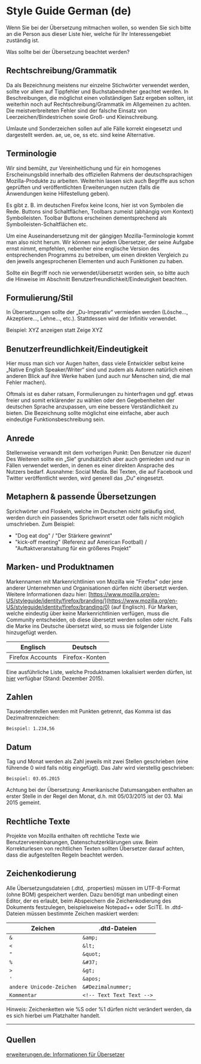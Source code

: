 # Style Guide German (de)

Wenn Sie bei der Übersetzung mitmachen wollen, so wenden Sie sich bitte an die Person aus dieser Liste hier, welche für Ihr Interessengebiet zuständig ist.

Was sollte bei der Übersetzung beachtet werden?

## Rechtschreibung/Grammatik

Da als Bezeichnung meistens nur einzelne Stichwörter verwendet werden, sollte vor allem auf Tippfehler und Buchstabendreher geachtet werden. In Beschreibungen, die möglichst einen vollständigen Satz ergeben sollten, ist weiterhin noch auf Rechtschreibung/Grammatik im Allgemeinen zu achten. Die meistverbreiteten Fehler sind der falsche Einsatz von Leerzeichen/Bindestrichen sowie Groß- und Kleinschreibung.

Umlaute und Sonderzeichen sollen auf alle Fälle korrekt eingesetzt und dargestellt werden. ae, ue, oe, ss etc.
sind keine Alternative.

## Terminologie

Wir sind bemüht, zur Vereinheitlichung und für ein homogenes Erscheinungsbild innerhalb des offiziellen Rahmens der deutschsprachigen Mozilla-Produkte zu arbeiten. Weiterhin lassen sich auch Begriffe aus schon geprüften und veröffentlichten Erweiterungen nutzen (falls die Anwendungen keine Hilfestellung geben).

Es gibt z. B. im deutschen Firefox keine Icons, hier ist von Symbolen die Rede. Buttons sind Schaltflächen, Toolbars zumeist (abhängig vom Kontext) Symbolleisten. Toolbar Buttons erscheinen dementsprechend als Symbolleisten-Schaltflächen etc.

Um eine Auseinandersetzung mit der gängigen Mozilla-Terminologie kommt man also nicht herum. Wir können nur jedem Übersetzer, der seine Aufgabe ernst nimmt, empfehlen, nebenher eine englische Version des entsprechenden Programms zu betreiben, um einen direkten Vergleich zu den jeweils angesprochenen Elementen und auch Funktionen zu haben.

Sollte ein Begriff noch nie verwendet/übersetzt worden sein, so bitte auch die Hinweise im Abschnitt Benutzerfreundlichkeit/Eindeutigkeit beachten.

## Formulierung/Stil

In Übersetzungen sollte der „Du-Imperativ“ vermieden werden (Lösche…, Akzeptiere…, Lehne…, etc.). Stattdessen wird der Infinitiv verwendet.

Beispiel: XYZ anzeigen statt Zeige XYZ

## Benutzerfreundlichkeit/Eindeutigkeit

Hier muss man sich vor Augen halten, dass viele Entwickler selbst keine „Native English Speaker/Writer“ sind und zudem als Autoren natürlich einen anderen Blick auf ihre Werke haben (und auch nur Menschen sind, die mal Fehler machen).

Oftmals ist es daher ratsam, Formulierungen zu hinterfragen und ggf. etwas freier und somit erklärender zu wählen oder den Gegebenheiten der deutschen Sprache anzupassen, um eine bessere Verständlichkeit zu bieten. Die Bezeichnung sollte möglichst eine einfache, aber auch eindeutige Funktionsbeschreibung sein.

## Anrede

Stellenweise verwandt mit dem vorherigen Punkt: Den Benutzer nie duzen! Des Weiteren sollte ein „Sie“ grundsätzlich aber auch gemieden und nur in Fällen verwendet werden, in denen es einer direkten Ansprache des Nutzers bedarf. Ausnahme: Social Media. Bei Texten, die auf Facebook und Twitter veröffentlicht werden, wird generell das „Du“ eingesetzt.

## Metaphern & passende Übersetzungen

Sprichwörter und Floskeln, welche im Deutschen nicht geläufig sind, werden durch ein passendes Sprichwort ersetzt oder falls nicht möglich umschrieben. Zum Beispiel:

* "Dog eat dog" / "Der Stärkere gewinnt"
* "kick-off meeting" (Referenz auf American Football) / "Auftaktveranstaltung für ein größeres Projekt"

## Marken- und Produktnamen

Markennamen mit Markenrichtlinien von Mozilla wie "Firefox" oder jene anderer Unternehmen und Organisationen dürfen nicht übersetzt werden. Weitere Informationen dazu hier: [https://www.mozilla.org/en-US/styleguide/identity/firefox/branding/](https://www.mozilla.org/en-US/styleguide/identity/firefox/branding/0) (auf Englisch). Für Marken, welche eindeutig über keine Markenrichtlinien verfügen, muss die Community entscheiden, ob diese übersetzt werden sollen oder nicht. Falls die Marke ins Deutsche übersetzt wird, so muss sie folgender Liste hinzugefügt werden.

| Englisch | Deutsch |
| -------- | ------- |
|Firefox Accounts | Firefox-Konten |

Eine ausführliche Liste, welche Produktnamen lokalisiert werden dürfen, ist [hier](https://docs.google.com/spreadsheets/d/1F-n8Wle0BCgim5707kBA74T0eMFnWAsyf0ENJZ04ycg/edit?pref=2&pli=1#gid=0) verfügbar (Stand: Dezember 2015).

## Zahlen

Tausenderstellen werden mit Punkten getrennt, das Komma ist das Dezimaltrennzeichen:

    Beispiel: 1.234,56

## Datum

Tag und Monat werden als Zahl jeweils mit zwei Stellen geschrieben (eine führende 0 wird falls nötig eingefügt). Das Jahr wird vierstellig geschrieben:

    Beispiel: 03.05.2015

Achtung bei der Übersetzung: Amerikanische Datumsangaben enthalten an erster Stelle in der Regel den Monat, d.h. mit 05/03/2015 ist der 03. Mai 2015 gemeint.

## Rechtliche Texte

Projekte von Mozilla enthalten oft rechtliche Texte wie Benutzervereinbarungen, Datenschutzerklärungen usw. Beim Korrekturlesen von rechtlichen Texten sollten Übersetzer darauf achten, dass die aufgestellten Regeln beachtet werden.

## Zeichenkodierung

Alle Übersetzungsdateien (.dtd, .properties) müssen im UTF-8-Format (ohne BOM) gespeichert werden. Dazu benötigt man unbedingt einen Editor, der es erlaubt, beim Abspeichern die Zeichenkodierung des Dokuments festzulegen, beispielsweise Notepad++ oder SciTE. In .dtd-Dateien müssen bestimmte Zeichen maskiert werden:

| Zeichen | .dtd-Dateien |
| ------- | ------------ |
| `&` | `&amp;` |
| `<` | `&lt;` |
| `"` | `&quot;` |
| `%` | `&#37;` |
| `>` | `&gt;` |
| `'` | `&apos;` |
| `andere Unicode-Zeichen` | `&#Dezimalnummer;` |
| `Kommentar` | `<!-- Text Text Text -->` |

Hinweis: Zeichenketten wie %S oder %1 dürfen nicht verändert werden, da es sich hierbei um Platzhalter handelt.

----

## Quellen

[erweiterungen.de: Informationen für Übersetzer](http://www.erweiterungen.de/informationen/uebersetzer/)
